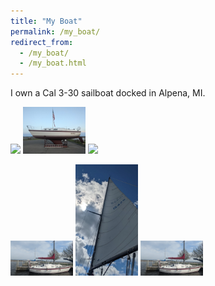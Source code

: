 ```yaml
---
title: "My Boat"
permalink: /my_boat/
redirect_from: 
  - /my_boat/
  - /my_boat.html
---
```


I own a Cal 3-30 sailboat docked in Alpena, MI. 

<p float="left">
  <img src="/images/boat1.jpg" width="100" />
  <img src="/images/boat2.jpg" width="100" /> 
  <img src="/images/boat3.jpg" width="100" />
</p>

<p float="left">
  <img src="/images/boat4.jpg" width="100" />
  <img src="/images/boat5.jpg" width="100" /> 
  <img src="/images/boat6.jpg" width="100" />
</p>